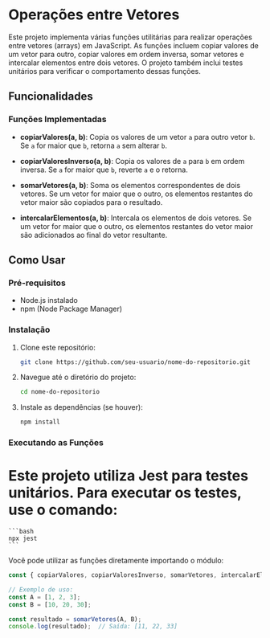 # Operações entre Vetores

Este projeto implementa várias funções utilitárias para realizar operações entre vetores (arrays) em JavaScript. As funções incluem copiar valores de um vetor para outro, copiar valores em ordem inversa, somar vetores e intercalar elementos entre dois vetores. O projeto também inclui testes unitários para verificar o comportamento dessas funções.

## Funcionalidades

### Funções Implementadas

- **copiarValores(a, b)**: Copia os valores de um vetor `a` para outro vetor `b`. Se `a` for maior que `b`, retorna `a` sem alterar `b`.

- **copiarValoresInverso(a, b)**: Copia os valores de `a` para `b` em ordem inversa. Se `a` for maior que `b`, reverte `a` e o retorna.

- **somarVetores(a, b)**: Soma os elementos correspondentes de dois vetores. Se um vetor for maior que o outro, os elementos restantes do vetor maior são copiados para o resultado.

- **intercalarElementos(a, b)**: Intercala os elementos de dois vetores. Se um vetor for maior que o outro, os elementos restantes do vetor maior são adicionados ao final do vetor resultante.

## Como Usar

### Pré-requisitos

- Node.js instalado
- npm (Node Package Manager)

### Instalação

1. Clone este repositório:

    ```bash
    git clone https://github.com/seu-usuario/nome-do-repositorio.git
    ```

2. Navegue até o diretório do projeto:

    ```bash
    cd nome-do-repositorio
    ```

3. Instale as dependências (se houver):

    ```bash
    npm install
    ```

### Executando as Funções

# Este projeto utiliza Jest para testes unitários. Para executar os testes, use o comando:

    ```bash
    npx jest
    ```

Você pode utilizar as funções diretamente importando o módulo:

```javascript
const { copiarValores, copiarValoresInverso, somarVetores, intercalarElementos } = require('./src/index.js');

// Exemplo de uso:
const A = [1, 2, 3];
const B = [10, 20, 30];

const resultado = somarVetores(A, B);
console.log(resultado);  // Saída: [11, 22, 33]
